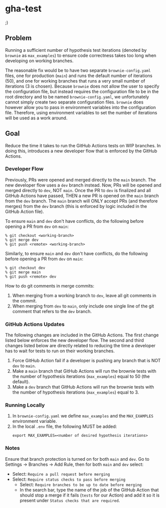 # gha-test

;)

## Problem
Running a sufficient number of hypothesis test iterations (denoted by `brownie` as `max_examples`) to ensure code correctness takes too long when developing on working branches.

The reasonable fix would be to have two separate `brownie-config.yaml` files, one for production (`main`) and runs the default number of iterations (50), and one for working branches that runs a very small number of iterations (3 is chosen).
Because `brownie` does not allow the user to specify the configuration file, but instead requires the configuration file to be in the root directory and to be named `brownie-config.yaml`, we unfortunately cannot simply create two separate configuration files.
`brownie` does however allow you to pass in environment variables into the configuration file.
Therefore, using environment variables to set the number of iterations will be used as a work around.

## Goal
Reduce the time it takes to run the GitHub Actions tests on WIP branches.
In doing this, introduces a new developer flow that is enforced by the GitHub Actions.

### Developer Flow
Previously, PRs were opened and merged directly to the `main` branch.
The new developer flow uses a `dev` branch instead.
Now, PRs will be opened and merged directly to `dev`, NOT `main`.
Once the PR to `dev` is finalized and all GitHub Actions have passed, THEN a new PR is opened on the `main` branch from the `dev` branch.
The `main` branch will ONLY accept PRs (and therefore merges) from the `dev` branch (this is enforced by logic included in the GitHub Action file).

To ensure `main` and `dev` don't have conflicts, do the following before opening a PR from `dev` on `main`:
```
% git checkout <working-branch>
% git merge dev
% git push <remote> <working-branch>
```

Similarly, to ensure `main` and `dev` don't have conflicts, do the following before opening a PR from `dev` on `main`:
```
% git checkout dev
% git merge main
% git push <remote> dev
```

How to do git comments in merge commits:
1. When merging from a working branch to `dev`, leave all git comments in the commit.
1. When merging from `dev` to `main`, only include one single line of the git comment that refers to the `dev` branch.

### GitHub Actions Updates
The following changes are included in the GitHub Actions.
The first change listed below enforces the new developer flow.
The second and third changes listed below are directly related to reducing the time a developer has to wait for tests to run on their working branches.

1. Force GitHub Action fail if a developer is pushing any branch that is NOT `dev` to `main`.
2. Make a `main` branch that GitHub Actions will run the brownie tests with the number of hypothesis iterations (`max_examples`) equal to 50 (the default).
3. Make a `dev` branch that GitHub Actions will run the brownie tests with the number of hypothesis iterations  (`max_examples`) equal to 3.

### Running Locally
1. In `brownie-config.yaml` we define `max_examples` and the `MAX_EXAMPLES` environment variable.
1. In the local `.env` file, the following MUST be added:
   ```
   export MAX_EXAMPLES=<number of desired hypothesis iterations>
   ```

### Notes
Ensure that branch protection is turned on for both `main` and `dev`.
Go to Settings -> Branches -> Add Rule, then for both `main` and `dev` select:
- Select: `Require a pull request before merging`
- Select: `Require status checks to pass before merging`
  - Select: `Require branches to be up to date before merging`
  - In the search bar, type the name of the job of the GitHub Action that should stop a merge if it fails (`tests` for our Action) and add it so it is present under `Status checks that are required`.
